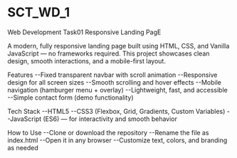 # SCT_WD_1
Web Development Task01
Responsive Landing PagE

A modern, fully responsive landing page built using HTML, CSS, and Vanilla JavaScript — no frameworks required.
This project showcases clean design, smooth interactions, and a mobile-first layout.

Features
--Fixed transparent navbar with scroll animation
--Responsive design for all screen sizes
--Smooth scrolling and hover effects
--Mobile navigation (hamburger menu + overlay)
--Lightweight, fast, and accessible
--Simple contact form (demo functionality)

Tech Stack
--HTML5
--CSS3 (Flexbox, Grid, Gradients, Custom Variables)
--JavaScript (ES6) — for interactivity and smooth behavior

How to Use
--Clone or download the repository
--Rename the file as index.html
--Open it in any browser
--Customize text, colors, and branding as needed
